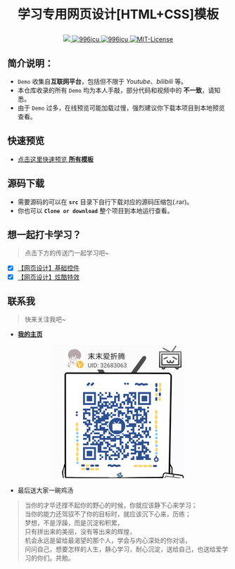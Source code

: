 # <p align="center">学习专用网页设计[HTML+CSS]模板</p>

<p align="center">
	<a href="https://github.com/local-host-8080/demo-html-css">
		<img src="https://img.shields.io/badge/status-updating-brightgreen.svg">
	</a>
		<a href="https://996.icu/#/en_US">
		<img alt="996icu" src="https://img.shields.io/badge/link-996.icu-%23FF4D5B.svg">
	</a>
	<a href="https://github.com/996icu/996.ICU/blob/master/LICENSE">
		<img alt="996icu" src="https://img.shields.io/badge/license-Anti%20996-blue.svg">
	</a>
	<a href="https://opensource.org/licenses/mit-license.php">
		<img alt="MIT-License" src="https://badges.frapsoft.com/os/mit/mit.svg">
	</a>
</p>

## 简介说明：
*  `Demo` 收集自**互联网平台**，包括但不限于 *Youtube*、*bilibili* 等。
* 本仓库收录的所有 `Demo` 均为本人手敲，部分代码和视频中的 **不一致**，请知悉。
* 由于 `Demo` 过多，在线预览可能加载过慢，强烈建议你下载本项目到本地预览查看。

## 快速预览
* [点击这里快速预览 **所有模板**](https://local-host-8080.github.io/demo-html-css/index.html)

## 源码下载
* 需要源码的可以在 **`src`** 目录下自行下载对应的源码压缩包(.rar)。
* 你也可以 **`Clone or download`** 整个项目到本地运行查看。

## 想一起打卡学习？
> 点击下方的传送门一起学习吧~
* [x] [【网页设计】基础控件](https://space.bilibili.com/32683063/channel/detail?cid=81226)
* [x] [【网页设计】炫酷特效](https://space.bilibili.com/32683063/channel/detail?cid=84356)

## 联系我
> 快来关注我吧~
* [**我的主页**](https://space.bilibili.com/32683063)

<p align="center"><img src="img/AboutMe.jpg" alt="[末末爱折腾の二维码]"></p>

* 最后送大家一碗鸡汤

> 当你的才华还撑不起你的野心的时候，你就应该静下心来学习；<br/>
> 当你的能力还驾驭不了你的目标时，就应该沉下心来，历练；<br/>
> 梦想，不是浮躁，而是沉淀和积累，<br/>
> 只有拼出来的美丽，没有等出来的辉煌，<br/>
> 机会永远是留给最渴望的那个人，学会与内心深处的你对话，<br/>
> 问问自己，想要怎样的人生，静心学习，耐心沉淀，送给自己，也送给爱学习的你们。共勉。
